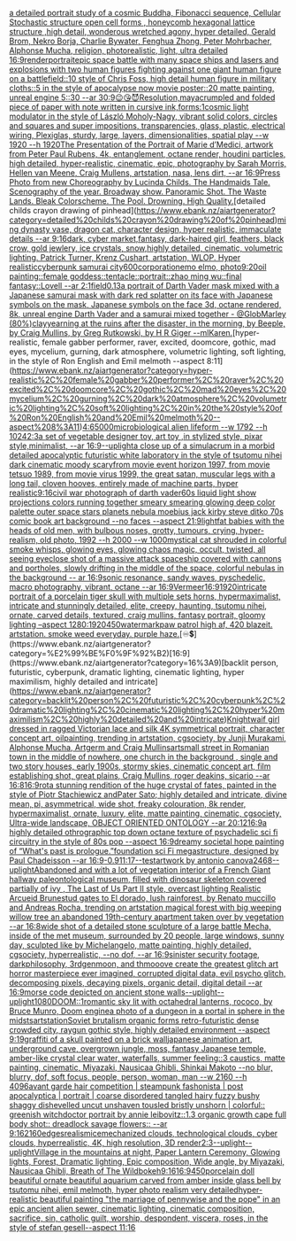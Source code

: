 [a detailed portrait study of a cosmic Buddha,  Fibonacci sequence, Cellular Stochastic structure open cell forms , honeycomb hexagonal lattice structure ,high detail, wonderous wretched agony, hyper detailed, Gerald Brom, Nekro Borja, Charlie Bywater, Fenghua Zhong, Peter Mohrbacher, Alphonse Mucha, religion, photorealistic, light, ultra detailed 16:9](https://www.ebank.nz/aiartgenerator?category=a%20detailed%20portrait%20study%20of%20a%20cosmic%20Buddha%2C%20%20Fibonacci%20sequence%2C%20Cellular%20Stochastic%20structure%20open%20cell%20forms%20%2C%20honeycomb%20hexagonal%20lattice%20structure%20%2Chigh%20detail%2C%20wonderous%20wretched%20agony%2C%20hyper%20detailed%2C%20Gerald%20Brom%2C%20Nekro%20Borja%2C%20Charlie%20Bywater%2C%20Fenghua%20Zhong%2C%20Peter%20Mohrbacher%2C%20Alphonse%20Mucha%2C%20religion%2C%20photorealistic%2C%20light%2C%20ultra%20detailed%2016%3A9)[render](https://www.ebank.nz/aiartgenerator?category=render)[portrait](https://www.ebank.nz/aiartgenerator?category=portrait)[epic space battle with many space ships and lasers and explosions with two human figures fighting against one giant human figure on a battlefield::10 style of Chris Foss, high detail human figure in military cloths::5 in the style of apocalypse now movie poster::20 matte painting, unreal engine 5::30 --ar 30:9](https://www.ebank.nz/aiartgenerator?category=epic%20space%20battle%20with%20many%20space%20ships%20and%20lasers%20and%20explosions%20with%20two%20human%20figures%20fighting%20against%20one%20giant%20human%20figure%20on%20a%20battlefield%3A%3A10%20style%20of%20Chris%20Foss%2C%20high%20detail%20human%20figure%20in%20military%20cloths%3A%3A5%20in%20the%20style%20of%20apocalypse%20now%20movie%20poster%3A%3A20%20matte%20painting%2C%20unreal%20engine%205%3A%3A30%20--ar%2030%3A9)[😉😘😈](https://www.ebank.nz/aiartgenerator?category=%F0%9F%98%89%F0%9F%98%98%F0%9F%98%88)[Resolution,maya](https://www.ebank.nz/aiartgenerator?category=Resolution%2Cmaya)[crumpled and folded piece of paper with note written in cursive ink,](https://www.ebank.nz/aiartgenerator?category=crumpled%20and%20folded%20piece%20of%20paper%20with%20note%20written%20in%20cursive%20ink%2C)[forms:1](https://www.ebank.nz/aiartgenerator?category=forms%3A1)[cosmic light modulator in the style of László Moholy-Nagy, vibrant solid colors, circles and squares and super impositions, transparencies, glass, plastic, electrical wiring,  Plexiglas, sturdy, large, layers, dimensionalities, spatial play --w 1920 --h 1920](https://www.ebank.nz/aiartgenerator?category=cosmic%20light%20modulator%20in%20the%20style%20of%20L%C3%A1szl%C3%B3%20Moholy-Nagy%2C%20vibrant%20solid%20colors%2C%20circles%20and%20squares%20and%20super%20impositions%2C%20transparencies%2C%20glass%2C%20plastic%2C%20electrical%20wiring%2C%20%20Plexiglas%2C%20sturdy%2C%20large%2C%20layers%2C%20dimensionalities%2C%20spatial%20play%20--w%201920%20--h%201920)[The Presentation of the Portrait of Marie d’Medici, artwork from Peter Paul Rubens, 4k, entanglement, octane render, houdini particles, high detailed, hyper-realistic, cinematic, epic, photography by Sarah Morris, Hellen van Meene, Craig Mullens, artstation, nasa, lens dirt, --ar 16:9](https://www.ebank.nz/aiartgenerator?category=The%20Presentation%20of%20the%20Portrait%20of%20Marie%20d%E2%80%99Medici%2C%20artwork%20from%20Peter%20Paul%20Rubens%2C%204k%2C%20entanglement%2C%20octane%20render%2C%20houdini%20particles%2C%20high%20detailed%2C%20hyper-realistic%2C%20cinematic%2C%20epic%2C%20photography%20by%20Sarah%20Morris%2C%20Hellen%20van%20Meene%2C%20Craig%20Mullens%2C%20artstation%2C%20nasa%2C%20lens%20dirt%2C%20--ar%2016%3A9)[Press Photo from new Choreography by Lucinda Childs. The Handmaids Tale. Scenography of the year. Broadway show. Panoramic Shot. The Waste Lands. Bleak Colorscheme. The Pool. Drowning. High Quality.](https://www.ebank.nz/aiartgenerator?category=Press%20Photo%20from%20new%20Choreography%20by%20Lucinda%20Childs.%20The%20Handmaids%20Tale.%20Scenography%20of%20the%20year.%20Broadway%20show.%20Panoramic%20Shot.%20The%20Waste%20Lands.%20Bleak%20Colorscheme.%20The%20Pool.%20Drowning.%20High%20Quality.)[detailed childs crayon drawing of pinhead](https://www.ebank.nz/aiartgenerator?category=detailed%20childs%20crayon%20drawing%20of%20pinhead)[ming dynasty vase, dragon cat, character design, hyper realistic, immaculate details --ar 9:16](https://www.ebank.nz/aiartgenerator?category=ming%20dynasty%20vase%2C%20dragon%20cat%2C%20character%20design%2C%20hyper%20realistic%2C%20immaculate%20details%20--ar%209%3A16)[dark, cyber market,fantasy, dark-haired girl, feathers, black crow, gold jewlery, ice crystals, snow,highly detailed, cinematic, volumetric lighting. Patrick Turner, Krenz Cushart, artstation, WLOP. Hyper realistic](https://www.ebank.nz/aiartgenerator?category=dark%2C%20cyber%20market%2Cfantasy%2C%20dark-haired%20girl%2C%20feathers%2C%20black%20crow%2C%20gold%20jewlery%2C%20ice%20crystals%2C%20snow%2Chighly%20detailed%2C%20cinematic%2C%20volumetric%20lighting.%20Patrick%20Turner%2C%20Krenz%20Cushart%2C%20artstation%2C%20WLOP.%20Hyper%20realistic)[cyberpunk samurai city](https://www.ebank.nz/aiartgenerator?category=cyberpunk%20samurai%20city)[600](https://www.ebank.nz/aiartgenerator?category=600)[corporation](https://www.ebank.nz/aiartgenerator?category=corporation)[emo elmo, photo](https://www.ebank.nz/aiartgenerator?category=emo%20elmo%2C%20photo)[9:20](https://www.ebank.nz/aiartgenerator?category=9%3A20)[oil painting::female goddess::tentacle::portrait::zhao ming wu::final fantasy::Lovell --ar 2:1](https://www.ebank.nz/aiartgenerator?category=oil%20painting%3A%3Afemale%20goddess%3A%3Atentacle%3A%3Aportrait%3A%3Azhao%20ming%20wu%3A%3Afinal%20fantasy%3A%3ALovell%20--ar%202%3A1)[field](https://www.ebank.nz/aiartgenerator?category=field)[0.13](https://www.ebank.nz/aiartgenerator?category=0.13)[a portrait of Darth Vader mask mixed with a Japanese samurai mask with dark red splatter on its face with Japanese symbols on the mask, Japanese symbols on the face 3d, octane rendered, 8k, unreal engine Darth Vader and a samurai mixed together - @GlobMarley (80%)](https://www.ebank.nz/aiartgenerator?category=a%20portrait%20of%20Darth%20Vader%20mask%20mixed%20with%20a%20Japanese%20samurai%20mask%20with%20dark%20red%20splatter%20on%20its%20face%20with%20Japanese%20symbols%20on%20the%20mask%2C%20Japanese%20symbols%20on%20the%20face%203d%2C%20octane%20rendered%2C%208k%2C%20unreal%20engine%20Darth%20Vader%20and%20a%20samurai%20mixed%20together%20-%20%40GlobMarley%20%2880%25%29)[clay](https://www.ebank.nz/aiartgenerator?category=clay)[yearning at the ruins after the disaster, in the morning, by Beeple, by Craig Mullins, by Greg Rutkowski, by H R Giger --ml](https://www.ebank.nz/aiartgenerator?category=yearning%20at%20the%20ruins%20after%20the%20disaster%2C%20in%20the%20morning%2C%20by%20Beeple%2C%20by%20Craig%20Mullins%2C%20by%20Greg%20Rutkowski%2C%20by%20H%20R%20Giger%20--ml)[Karen.](https://www.ebank.nz/aiartgenerator?category=Karen.)[hyper-realistic, female gabber performer, raver, excited, doomcore, gothic, mad eyes, mycelium, gurning, dark atmosphere, volumetric lighting, soft lighting, in the style of Ron English and Emil melmoth --aspect 8:11](https://www.ebank.nz/aiartgenerator?category=hyper-realistic%2C%20female%20gabber%20performer%2C%20raver%2C%20excited%2C%20doomcore%2C%20gothic%2C%20mad%20eyes%2C%20mycelium%2C%20gurning%2C%20dark%20atmosphere%2C%20volumetric%20lighting%2C%20soft%20lighting%2C%20in%20the%20style%20of%20Ron%20English%20and%20Emil%20melmoth%20--aspect%208%3A11)[4:6](https://www.ebank.nz/aiartgenerator?category=4%3A6)[5000](https://www.ebank.nz/aiartgenerator?category=5000)[microbiological alien lifeform  --w 1792 --h 1024](https://www.ebank.nz/aiartgenerator?category=microbiological%20alien%20lifeform%20%20--w%201792%20--h%201024)[2:3](https://www.ebank.nz/aiartgenerator?category=2%3A3)[a set of vegetable designer toy, art toy ,in stylized style, pixar style,minimalist, --ar 16:9](https://www.ebank.nz/aiartgenerator?category=a%20set%20of%20vegetable%20designer%20toy%2C%20art%20toy%20%2Cin%20stylized%20style%2C%20pixar%20style%2Cminimalist%2C%20--ar%2016%3A9)[--uplight](https://www.ebank.nz/aiartgenerator?category=--uplight)[a close up of a simulacrum in a morbid detailed apocalyptic futuristic white laboratory in the style of tsutomu nihei dark cinematic moody scary](https://www.ebank.nz/aiartgenerator?category=a%20close%20up%20of%20a%20simulacrum%20in%20a%20morbid%20detailed%20apocalyptic%20futuristic%20white%20laboratory%20in%20the%20style%20of%20tsutomu%20nihei%20dark%20cinematic%20moody%20scary)[from movie event horizon 1997, from movie tetsuo 1989, from movie virus 1999, the great satan, muscular legs with a long tail, cloven hooves, entirely made of machine parts, hyper realistic](https://www.ebank.nz/aiartgenerator?category=from%20movie%20event%20horizon%201997%2C%20from%20movie%20tetsuo%201989%2C%20from%20movie%20virus%201999%2C%20the%20great%20satan%2C%20muscular%20legs%20with%20a%20long%20tail%2C%20cloven%20hooves%2C%20entirely%20made%20of%20machine%20parts%2C%20hyper%20realistic)[9:16](https://www.ebank.nz/aiartgenerator?category=9%3A16)[civil war photograph of darth vader](https://www.ebank.nz/aiartgenerator?category=civil%20war%20photograph%20of%20darth%20vader)[60s liquid light show projections colors running together smeary smearing glowing deep color palette outer space stars planets nebula moebius jack kirby steve ditko 70s comic book art background  --no faces --aspect 21:9](https://www.ebank.nz/aiartgenerator?category=60s%20liquid%20light%20show%20projections%20colors%20running%20together%20smeary%20smearing%20glowing%20deep%20color%20palette%20outer%20space%20stars%20planets%20nebula%20moebius%20jack%20kirby%20steve%20ditko%2070s%20comic%20book%20art%20background%20%20--no%20faces%20--aspect%2021%3A9)[light](https://www.ebank.nz/aiartgenerator?category=light)[fat babies with the heads of old men, with bulbous noses, grotty, tumours, crying, hyper-realism, old photo, 1992 --h 2000 --w 1000](https://www.ebank.nz/aiartgenerator?category=fat%20babies%20with%20the%20heads%20of%20old%20men%2C%20with%20bulbous%20noses%2C%20grotty%2C%20tumours%2C%20crying%2C%20hyper-realism%2C%20old%20photo%2C%201992%20--h%202000%20--w%201000)[mystical cat shrouded in colorful smoke whisps, glowing eyes, glowing chaos magic, occult, twisted, all seeing eye](https://www.ebank.nz/aiartgenerator?category=mystical%20cat%20shrouded%20in%20colorful%20smoke%20whisps%2C%20glowing%20eyes%2C%20glowing%20chaos%20magic%2C%20occult%2C%20twisted%2C%20all%20seeing%20eye)[close shot of a massive attack spaceship covered with cannons and portholes, slowly drifting in the middle of the space, colorful nebulas in the background -- ar 16:9](https://www.ebank.nz/aiartgenerator?category=close%20shot%20of%20a%20massive%20attack%20spaceship%20covered%20with%20cannons%20and%20portholes%2C%20slowly%20drifting%20in%20the%20middle%20of%20the%20space%2C%20colorful%20nebulas%20in%20the%20background%20--%20ar%2016%3A9)[sonic resonance, sandy waves, pyschedelic, macro photography, vibrant, octane --ar 16:9](https://www.ebank.nz/aiartgenerator?category=sonic%20resonance%2C%20sandy%20waves%2C%20pyschedelic%2C%20macro%20photography%2C%20vibrant%2C%20octane%20--ar%2016%3A9)[Vermeer](https://www.ebank.nz/aiartgenerator?category=Vermeer)[16:9](https://www.ebank.nz/aiartgenerator?category=16%3A9)[1920](https://www.ebank.nz/aiartgenerator?category=1920)[intricate portrait of a porcelain tiger skull with multiple sets horns,  hypermaximalist, intricate and stunningly detailed, elite, creepy, haunting, tsutomu nihei, ornate, carved details, textured, craig mullins, fantasy portrait, gloomy lighting –aspect 1280:1920](https://www.ebank.nz/aiartgenerator?category=intricate%20portrait%20of%20a%20porcelain%20tiger%20skull%20with%20multiple%20sets%20horns%2C%20%20hypermaximalist%2C%20intricate%20and%20stunningly%20detailed%2C%20elite%2C%20creepy%2C%20haunting%2C%20tsutomu%20nihei%2C%20ornate%2C%20carved%20details%2C%20textured%2C%20craig%20mullins%2C%20fantasy%20portrait%2C%20gloomy%20lighting%20%E2%80%93aspect%201280%3A1920)[450](https://www.ebank.nz/aiartgenerator?category=450)[watermark](https://www.ebank.nz/aiartgenerator?category=watermark)[paw patrol high af, 420 blazeit. artstation. smoke weed everyday. purple haze.](https://www.ebank.nz/aiartgenerator?category=paw%20patrol%20high%20af%2C%20420%20blazeit.%20artstation.%20smoke%20weed%20everyday.%20purple%20haze.)[♾💲](https://www.ebank.nz/aiartgenerator?category=%E2%99%BE%F0%9F%92%B2)[16:9](https://www.ebank.nz/aiartgenerator?category=16%3A9)[backlit person, futuristic, cyberpunk, dramatic lighting, cinematic lighting, hyper maximilism, highly detailed and intricate](https://www.ebank.nz/aiartgenerator?category=backlit%20person%2C%20futuristic%2C%20cyberpunk%2C%20dramatic%20lighting%2C%20cinematic%20lighting%2C%20hyper%20maximilism%2C%20highly%20detailed%20and%20intricate)[Knight](https://www.ebank.nz/aiartgenerator?category=Knight)[waif girl dressed in ragged Victorian lace and silk 4K symmetrical portrait, character concept art, oilpainting, trending in artstation, cgsociety, by Junji Murakami, Alphonse Mucha, Artgerm and Craig Mullins](https://www.ebank.nz/aiartgenerator?category=waif%20girl%20dressed%20in%20ragged%20Victorian%20lace%20and%20silk%204K%20symmetrical%20portrait%2C%20character%20concept%20art%2C%20oilpainting%2C%20trending%20in%20artstation%2C%20cgsociety%2C%20by%20Junji%20Murakami%2C%20Alphonse%20Mucha%2C%20Artgerm%20and%20Craig%20Mullins)[art](https://www.ebank.nz/aiartgenerator?category=art)[small street in Romanian town in the middle of nowhere, one church in the background , single and two story houses, early 1900s, stormy skies, cinematic concept art, film establishing shot, great plains, Craig Mullins, roger deakins, sicario --ar 16:8](https://www.ebank.nz/aiartgenerator?category=small%20street%20in%20Romanian%20town%20in%20the%20middle%20of%20nowhere%2C%20one%20church%20in%20the%20background%20%2C%20single%20and%20two%20story%20houses%2C%20early%201900s%2C%20stormy%20skies%2C%20cinematic%20concept%20art%2C%20film%20establishing%20shot%2C%20great%20plains%2C%20Craig%20Mullins%2C%20roger%20deakins%2C%20sicario%20--ar%2016%3A8)[16:9](https://www.ebank.nz/aiartgenerator?category=16%3A9)[rot](https://www.ebank.nz/aiartgenerator?category=rot)[a  stunning rendition of the huge crystal of fates, painted in the style of Piotr Stachiewicz andPater Sato; highly detailed and intricate, divine mean, pi, asymmetrical, wide shot, freaky colouration, 8k render, hypermaximalist, ornate, luxury, elite, matte painting, cinematic, cgsociety, Ultra-wide landscape, OBJECT ORIENTED ONTOLOGY --ar 20:12](https://www.ebank.nz/aiartgenerator?category=a%20%20stunning%20rendition%20of%20the%20huge%20crystal%20of%20fates%2C%20painted%20in%20the%20style%20of%20Piotr%20Stachiewicz%20andPater%20Sato%3B%20highly%20detailed%20and%20intricate%2C%20divine%20mean%2C%20pi%2C%20asymmetrical%2C%20wide%20shot%2C%20freaky%20colouration%2C%208k%20render%2C%20hypermaximalist%2C%20ornate%2C%20luxury%2C%20elite%2C%20matte%20painting%2C%20cinematic%2C%20cgsociety%2C%20Ultra-wide%20landscape%2C%20OBJECT%20ORIENTED%20ONTOLOGY%20--ar%2020%3A12)[16:9](https://www.ebank.nz/aiartgenerator?category=16%3A9)[a highly detailed othrographic top down octane texture of psychadelic sci fi circuitry in the style of 80s pop --aspect 16:9](https://www.ebank.nz/aiartgenerator?category=a%20highly%20detailed%20othrographic%20top%20down%20octane%20texture%20of%20psychadelic%20sci%20fi%20circuitry%20in%20the%20style%20of%2080s%20pop%20--aspect%2016%3A9)[dreamy societal hope painting of “What's past is prologue.”](https://www.ebank.nz/aiartgenerator?category=dreamy%20societal%20hope%20painting%20of%20%E2%80%9CWhat%27s%20past%20is%20prologue.%E2%80%9D)[foundation sci Fi megastructure, designed by Paul Chadeisson --ar 16:9](https://www.ebank.nz/aiartgenerator?category=foundation%20sci%20Fi%20megastructure%2C%20designed%20by%20Paul%20Chadeisson%20--ar%2016%3A9)[-0.9](https://www.ebank.nz/aiartgenerator?category=-0.9)[11:17](https://www.ebank.nz/aiartgenerator?category=11%3A17)[--test](https://www.ebank.nz/aiartgenerator?category=--test)[artwork by antonio canova](https://www.ebank.nz/aiartgenerator?category=artwork%20by%20antonio%20canova)[2468](https://www.ebank.nz/aiartgenerator?category=2468)[--uplight](https://www.ebank.nz/aiartgenerator?category=--uplight)[Abandoned and with a lot of vegetation interior of a French Giant hallway paleontological museum, filled with dinosaur skeleton covered partially of ivy , The Last of Us Part II style, overcast lighting Realistic Arcueid Brunestud gates to El dorado, lush rainforest, by Renato muccillo and Andreas Rocha, trending on artstation magical forest with big weeping willow tree an abandoned 19th-century apartment taken over by vegetation --ar 16:8](https://www.ebank.nz/aiartgenerator?category=Abandoned%20and%20with%20a%20lot%20of%20vegetation%20interior%20of%20a%20French%20Giant%20hallway%20paleontological%20museum%2C%20filled%20with%20dinosaur%20skeleton%20covered%20partially%20of%20ivy%20%2C%20The%20Last%20of%20Us%20Part%20II%20style%2C%20overcast%20lighting%20Realistic%20Arcueid%20Brunestud%20gates%20to%20El%20dorado%2C%20lush%20rainforest%2C%20by%20Renato%20muccillo%20and%20Andreas%20Rocha%2C%20trending%20on%20artstation%20magical%20forest%20with%20big%20weeping%20willow%20tree%20an%20abandoned%2019th-century%20apartment%20taken%20over%20by%20vegetation%20--ar%2016%3A8)[wide shot of a detailed stone sculpture of a large battle Mecha, inside of the met museum, surrounded by 20 people, large windows, sunny day, sculpted like by Michelangelo, matte painting, highly detailed, cgsociety, hyperrealistic, --no dof, --ar 16:9](https://www.ebank.nz/aiartgenerator?category=wide%20shot%20of%20a%20detailed%20stone%20sculpture%20of%20a%20large%20battle%20Mecha%2C%20inside%20of%20the%20met%20museum%2C%20surrounded%20by%2020%20people%2C%20large%20windows%2C%20sunny%20day%2C%20sculpted%20like%20by%20Michelangelo%2C%20matte%20painting%2C%20highly%20detailed%2C%20cgsociety%2C%20hyperrealistic%2C%20--no%20dof%2C%20--ar%2016%3A9)[sinister security footage, darkphilosophy, 3rdgenmoon, and thmooove create the greatest glitch art horror masterpiece ever imagined, corrupted digital data, evil psycho glitch, decomposing pixels, decaying pixels, organic detail, digital detail --ar 16:9](https://www.ebank.nz/aiartgenerator?category=sinister%20security%20footage%2C%20darkphilosophy%2C%203rdgenmoon%2C%20and%20thmooove%20create%20the%20greatest%20glitch%20art%20horror%20masterpiece%20ever%20imagined%2C%20corrupted%20digital%20data%2C%20evil%20psycho%20glitch%2C%20decomposing%20pixels%2C%20decaying%20pixels%2C%20organic%20detail%2C%20digital%20detail%20--ar%2016%3A9)[morse code depicted on ancient stone walls](https://www.ebank.nz/aiartgenerator?category=morse%20code%20depicted%20on%20ancient%20stone%20walls)[--uplight](https://www.ebank.nz/aiartgenerator?category=--uplight)[--uplight](https://www.ebank.nz/aiartgenerator?category=--uplight)[1080](https://www.ebank.nz/aiartgenerator?category=1080)[DOOM::1](https://www.ebank.nz/aiartgenerator?category=DOOM%3A%3A1)[romantic sky lit with octahedral lanterns, rococo, by Bruce Munro, Doom engine](https://www.ebank.nz/aiartgenerator?category=romantic%20sky%20lit%20with%20octahedral%20lanterns%2C%20rococo%2C%20by%20Bruce%20Munro%2C%20Doom%20engine)[a photo of a dungeon in a portal in sphere in the midsts](https://www.ebank.nz/aiartgenerator?category=a%20photo%20of%20a%20dungeon%20in%20a%20portal%20in%20sphere%20in%20the%20midsts)[artstation](https://www.ebank.nz/aiartgenerator?category=artstation)[Soviet brutalism organic forms retro-futuristic dense crowded city, raygun gothic style, highly detailed environment --aspect 9:19](https://www.ebank.nz/aiartgenerator?category=Soviet%20brutalism%20organic%20forms%20retro-futuristic%20dense%20crowded%20city%2C%20raygun%20gothic%20style%2C%20highly%20detailed%20environment%20--aspect%209%3A19)[graffiti of a skull painted on a brick wall](https://www.ebank.nz/aiartgenerator?category=graffiti%20of%20a%20skull%20painted%20on%20a%20brick%20wall)[japanese animation art, underground cave, overgrown jungle, moss, fantasy Japanese temple, amber-like crystal clear water, waterfalls, summer feeling::3 caustics, matte painting, cinematic, Miyazaki, Nausicaa Ghibli, Shinkai Makoto --no blur, blurry, dof, soft focus, people, person, woman, man --w 2160  --h 4096](https://www.ebank.nz/aiartgenerator?category=japanese%20animation%20art%2C%20underground%20cave%2C%20overgrown%20jungle%2C%20moss%2C%20fantasy%20Japanese%20temple%2C%20amber-like%20crystal%20clear%20water%2C%20waterfalls%2C%20summer%20feeling%3A%3A3%20caustics%2C%20matte%20painting%2C%20cinematic%2C%20Miyazaki%2C%20Nausicaa%20Ghibli%2C%20Shinkai%20Makoto%20--no%20blur%2C%20blurry%2C%20dof%2C%20soft%20focus%2C%20people%2C%20person%2C%20woman%2C%20man%20--w%202160%20%20--h%204096)[avant garde hair competition | steampunk fashonista | post apocalyptica | portrait | coarse disordered tangled hairy fuzzy bushy shaggy dishevelled uncut unshaven tousled bristly unshorn | colorful:: greenish witchdoctor portrait by annie leibovitz::1.3 organic growth cape full body shot:: dreadlock savage flowers::  --ar 9:16](https://www.ebank.nz/aiartgenerator?category=avant%20garde%20hair%20competition%20%7C%20steampunk%20fashonista%20%7C%20post%20apocalyptica%20%7C%20portrait%20%7C%20coarse%20disordered%20tangled%20hairy%20fuzzy%20bushy%20shaggy%20dishevelled%20uncut%20unshaven%20tousled%20bristly%20unshorn%20%7C%20colorful%3A%3A%20greenish%20witchdoctor%20portrait%20by%20annie%20leibovitz%3A%3A1.3%20organic%20growth%20cape%20full%20body%20shot%3A%3A%20dreadlock%20savage%20flowers%3A%3A%20%20--ar%209%3A16)[2160](https://www.ebank.nz/aiartgenerator?category=2160)[edges](https://www.ebank.nz/aiartgenerator?category=edges)[realism](https://www.ebank.nz/aiartgenerator?category=realism)[ice](https://www.ebank.nz/aiartgenerator?category=ice)[mechanized clouds, technological clouds, cyber clouds, hyperrealistic, 4K, high resolution, 3D render](https://www.ebank.nz/aiartgenerator?category=mechanized%20clouds%2C%20technological%20clouds%2C%20cyber%20clouds%2C%20hyperrealistic%2C%204K%2C%20high%20resolution%2C%203D%20render)[2:3](https://www.ebank.nz/aiartgenerator?category=2%3A3)[--uplight](https://www.ebank.nz/aiartgenerator?category=--uplight)[--uplight](https://www.ebank.nz/aiartgenerator?category=--uplight)[Village in the mountains at night, Paper Lantern Ceremony, Glowing lights, Forest, Dramatic lighting, Epic composition, Wide angle, by Miyazaki, Nausicaa Ghibli, Breath of The Wild](https://www.ebank.nz/aiartgenerator?category=Village%20in%20the%20mountains%20at%20night%2C%20Paper%20Lantern%20Ceremony%2C%20Glowing%20lights%2C%20Forest%2C%20Dramatic%20lighting%2C%20Epic%20composition%2C%20Wide%20angle%2C%20by%20Miyazaki%2C%20Nausicaa%20Ghibli%2C%20Breath%20of%20The%20Wild)[bokeh](https://www.ebank.nz/aiartgenerator?category=bokeh)[9:16](https://www.ebank.nz/aiartgenerator?category=9%3A16)[16:9](https://www.ebank.nz/aiartgenerator?category=16%3A9)[450](https://www.ebank.nz/aiartgenerator?category=450)[porcelain doll beautiful ornate beautiful aquarium carved from amber inside glass bell by tsutomu nihei, emil melmoth,  hyper photo realism very detailed](https://www.ebank.nz/aiartgenerator?category=porcelain%20doll%20beautiful%20ornate%20beautiful%20aquarium%20carved%20from%20amber%20inside%20glass%20bell%20by%20tsutomu%20nihei%2C%20emil%20melmoth%2C%20%20hyper%20photo%20realism%20very%20detailed)[hyper-realistic beautiful painting "the marriage of pennywise and the pope" in an epic ancient alien sewer, cinematic lighting, cinematic composition, sacrifice, sin, catholic guilt, worship, despondent, viscera, roses, in the style of stefan gesell--aspect 11:16](https://www.ebank.nz/aiartgenerator?category=hyper-realistic%20beautiful%20painting%20%22the%20marriage%20of%20pennywise%20and%20the%20pope%22%20in%20an%20epic%20ancient%20alien%20sewer%2C%20cinematic%20lighting%2C%20cinematic%20composition%2C%20sacrifice%2C%20sin%2C%20catholic%20guilt%2C%20worship%2C%20despondent%2C%20viscera%2C%20roses%2C%20in%20the%20style%20of%20stefan%20gesell--aspect%2011%3A16)